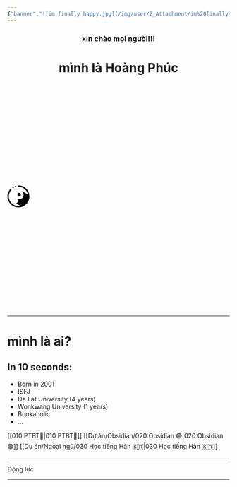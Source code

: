 ```yaml
---
{"banner":"![im finally happy.jpg](/img/user/Z_Attachment/im%20finally%20happy.jpg)","banner_y":0.42,"banner_lock":false,"dg-publish":true,"dg-home":true,"dg-pinned":true,"title":"🏠 Homepage","permalink":"/000-homepage/","pinned":true,"tags":["gardenEntry"],"dgPassFrontmatter":true}
---
```


### <center> xin chào mọi người!!!</center>
# <center>mình là Hoàng Phúc</center>


<svg xmlns="http://www.w3.org/2000/svg" id="Layer_7" enable-background="new 0 0 200 200" height="512" viewBox="0 0 200 200" width="50"><path d="m105.6 100.9h-13.6v-32.5h13.6c3.4 0 6.2.7 8.6 2 2.4 1.4 4.2 3.2 5.6 5.6s2 5.2 2 8.6-.7 6.2-2.1 8.7c-1.4 2.4-3.2 4.3-5.6 5.6s-5.2 2-8.5 2zm-30.7-84.9c3.3 0 6-2.7 6-6s-2.7-6-6-6-6 2.7-6 6 2.7 6 6 6zm25.1-15.5c-3.3 0-6 2.7-6 6s2.7 6 6 6c43.1 0 78.8 30.3 86.1 71.8l-55.5-32.9c4.4 3.2 8 7.3 10.8 12.1 3.5 6.2 5.3 13.2 5.3 21s-1.8 14.9-5.2 21.1c-3.5 6.3-8.5 11.3-14.7 14.8s-13.2 5.3-21 5.3h-13.8v24c0 3.3-1.2 6.3-3.4 8.6-2.3 2.4-5.5 3.8-9 3.8-1.2 0-2.4-.2-3.6-.5l42.1 24c-5.8 1.2-11.9 1.9-18.1 1.9-48.2 0-87.4-39.2-87.4-87.4 0-22.4 8.5-43.7 23.8-60 2.3-2.4 2.2-6.2-.2-8.5s-6.2-2.2-8.5.2c-17.6 18.5-27.2 42.7-27.2 68.2 0 54.9 44.6 99.5 99.5 99.5s99.5-44.6 99.5-99.5c0-58-44.8-99.5-99.5-99.5zm-48.3 25.5c3.3 0 6-2.7 6-6s-2.7-6-6-6-6 2.7-6 6 2.7 6 6 6z"/></svg>
___
# mình là ai?

## In 10 seconds:
- Born in 2001
- ISFJ
- Da Lat University (4 years)
- Wonkwang University (1 years)
- Bookaholic
- ...

[[010 PTBT🧐\|010 PTBT🧐]]
[[Dự án/Obsidian/020 Obsidian 🟣\|020 Obsidian 🟣]]
[[Dự án/Ngoại ngữ/030 Học tiếng Hàn 🇰🇷\|030 Học tiếng Hàn 🇰🇷]]
___
Động lực

___
